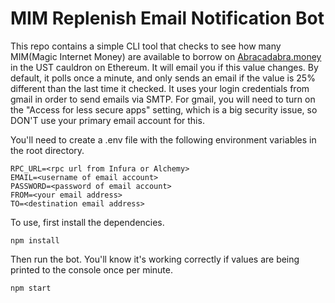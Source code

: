 # MIM Replenish Email Notification Bot

This repo contains a simple CLI tool that checks to see how many MIM(Magic Internet Money) are available to borrow on [Abracadabra.money](https://abracadabra.money/) in the UST cauldron on Ethereum. It will email you if this value changes. By default, it polls once a minute, and only sends an email if the value is 25% different than the last time it checked. It uses your login credentials from gmail in order to send emails via SMTP. For gmail, you will need to turn on the "Access for less secure apps" setting, which is a big security issue, so DON'T use your primary email account for this.

You'll need to create a .env file with the following environment variables in the root directory.

```
RPC_URL=<rpc url from Infura or Alchemy>
EMAIL=<username of email account>
PASSWORD=<password of email account>
FROM=<your email address>
TO=<destination email address>
```

To use, first install the dependencies.

```
npm install
```

Then run the bot. You'll know it's working correctly if values are being printed to the console once per minute.

```
npm start
```
